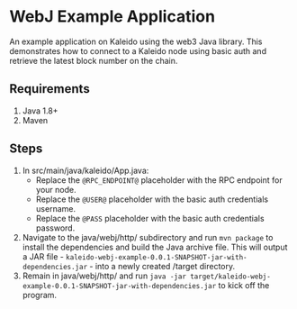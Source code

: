 # WebJ Example Application
An example application on Kaleido using the web3 Java library. This demonstrates how to connect to a Kaleido node using basic auth and retrieve the latest block number on the chain.

## Requirements

1. Java 1.8+
2. Maven

## Steps
1. In src/main/java/kaleido/App.java:
    + Replace the `@RPC_ENDPOINT@` placeholder with the RPC endpoint for your node.
    + Replace the `@USER@` placeholder with the basic auth credentials username.
    + Replace the `@PASS` placeholder with the basic auth credentials password.
2. Navigate to the java/webj/http/ subdirectory and run `mvn package` to install the dependencies and build the Java archive file.  This will output a JAR file - `kaleido-webj-example-0.0.1-SNAPSHOT-jar-with-dependencies.jar` - into a newly created /target directory.
3. Remain in java/webj/http/ and run `java -jar target/kaleido-webj-example-0.0.1-SNAPSHOT-jar-with-dependencies.jar` to kick off the program.
